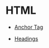 # HTML

- [Anchor Tag](https://developer.mozilla.org/en-US/docs/Web/HTML/Element/a)

- [Headings](https://developer.mozilla.org/en-US/docs/Web/HTML/Element/Heading_Elements)
